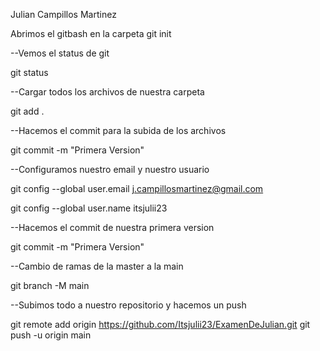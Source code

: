 Julian Campillos Martinez

Abrimos el gitbash en la carpeta
git init

--Vemos el status de git 

git status

--Cargar todos los archivos de nuestra carpeta

git add .

--Hacemos el commit para la subida de los archivos

git commit -m "Primera Version"

--Configuramos nuestro email y nuestro usuario

git config --global user.email j.campillosmartinez@gmail.com

git config --global user.name itsjulii23

--Hacemos el commit de nuestra primera version

git commit -m "Primera Version"

--Cambio de ramas de la master a la main

git branch -M main

--Subimos todo a nuestro repositorio y hacemos un push

git remote add origin https://github.com/Itsjulii23/ExamenDeJulian.git
git push -u origin main
